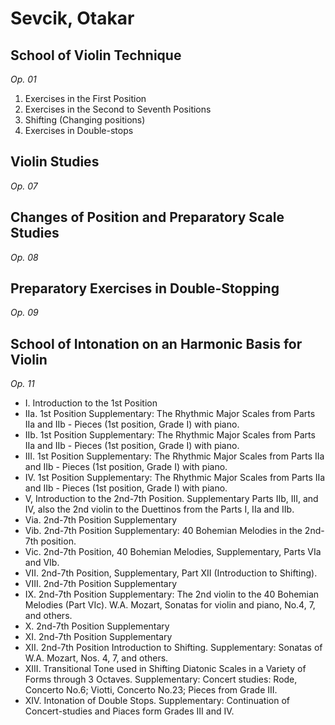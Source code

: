 # Sevcik, Otakar

## School of Violin Technique
*Op. 01*

1. Exercises in the First Position
2. Exercises in the Second to Seventh Positions
3. Shifting (Changing positions)
4. Exercises in Double-stops

## Violin Studies
*Op. 07*

## Changes of Position and Preparatory Scale Studies
*Op. 08*

## Preparatory Exercises in Double-Stopping
*Op. 09*

## School of Intonation on an Harmonic Basis for Violin
*Op. 11*

- I. Introduction to the 1st Position
- IIa. 1st Position Supplementary:
    The Rhythmic Major Scales from Parts IIa and IIb - Pieces (1st position, Grade I) with piano.
- IIb. 1st Position Supplementary:
  The Rhythmic Major Scales from Parts IIa and IIb - Pieces (1st position, Grade I) with piano.
- III. 1st Position Supplementary:
  The Rhythmic Major Scales from Parts IIa and IIb - Pieces (1st position, Grade I) with piano.
- IV. 1st Position Supplementary:
  The Rhythmic Major Scales from Parts IIa and IIb - Pieces (1st position, Grade I) with piano.
- V, Introduction to the 2nd-7th Position. Supplementary
    Parts IIb, III, and IV, also the 2nd violin to the Duettinos from the Parts I, IIa and IIb.
- Via. 2nd-7th Position Supplementary
- Vib. 2nd-7th Position Supplementary: 40 Bohemian Melodies in the 2nd-7th position.
- Vic. 2nd-7th Position, 40 Bohemian Melodies, Supplementary, Parts VIa and VIb.
- VII. 2nd-7th Position, Supplementary, Part XII (Introduction to Shifting).
- VIII. 2nd-7th Position Supplementary
- IX. 2nd-7th Position Supplementary:
  The 2nd violin to the 40 Bohemian Melodies (Part VIc).
  W.A. Mozart, Sonatas for violin and piano, No.4, 7, and others.
- X. 2nd-7th Position Supplementary
- XI. 2nd-7th Position Supplementary
- XII. 2nd-7th Position Introduction to Shifting. Supplementary:
  Sonatas of W.A. Mozart, Nos. 4, 7, and others.
- XIII. Transitional Tone used in Shifting
  Diatonic Scales in a Variety of Forms through 3 Octaves. Supplementary:
  Concert studies: Rode, Concerto No.6; Viotti, Concerto No.23; Pieces from Grade III.
- XIV. Intonation of Double Stops. Supplementary:
  Continuation of Concert-studies and Piaces form Grades III and IV.
